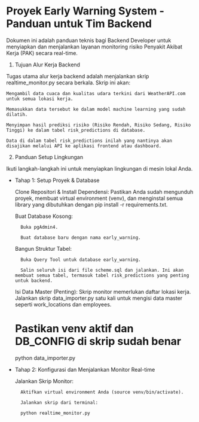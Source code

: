 # Proyek Early Warning System - Panduan untuk Tim Backend

Dokumen ini adalah panduan teknis bagi Backend Developer untuk menyiapkan dan menjalankan layanan monitoring risiko Penyakit Akibat Kerja (PAK) secara real-time.
1. Tujuan Alur Kerja Backend

Tugas utama alur kerja backend adalah menjalankan skrip realtime_monitor.py secara berkala. Skrip ini akan:

    Mengambil data cuaca dan kualitas udara terkini dari WeatherAPI.com untuk semua lokasi kerja.

    Memasukkan data tersebut ke dalam model machine learning yang sudah dilatih.

    Menyimpan hasil prediksi risiko (Risiko Rendah, Risiko Sedang, Risiko Tinggi) ke dalam tabel risk_predictions di database.

    Data di dalam tabel risk_predictions inilah yang nantinya akan disajikan melalui API ke aplikasi frontend atau dashboard.

2. Panduan Setup Lingkungan

Ikuti langkah-langkah ini untuk menyiapkan lingkungan di mesin lokal Anda.
* Tahap 1: Setup Proyek & Database

    Clone Repositori & Install Dependensi: Pastikan Anda sudah mengunduh proyek, membuat virtual environment (venv), dan menginstal semua library yang dibutuhkan dengan pip install -r requirements.txt.

    Buat Database Kosong:

        Buka pgAdmin4.

        Buat database baru dengan nama early_warning.

    Bangun Struktur Tabel:

        Buka Query Tool untuk database early_warning.

        Salin seluruh isi dari file scheme.sql dan jalankan. Ini akan membuat semua tabel, termasuk tabel risk_predictions yang penting untuk backend.

    Isi Data Master (Penting): Skrip monitor memerlukan daftar lokasi kerja. Jalankan skrip data_importer.py satu kali untuk mengisi data master seperti work_locations dan employees.

    # Pastikan venv aktif dan DB_CONFIG di skrip sudah benar
    python data_importer.py

* Tahap 2: Konfigurasi dan Menjalankan Monitor Real-time

    Jalankan Skrip Monitor:

        Aktifkan virtual environment Anda (source venv/bin/activate).

        Jalankan skrip dari terminal:

        python realtime_monitor.py
